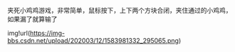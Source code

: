 夹死小鸡鸡游戏，非常简单，鼠标按下，上下两个方块合闭，夹住通过的小鸡鸡，如果漏了就算输了


img!url(https://img-bbs.csdn.net/upload/202003/12/1583981332_295065.png)
